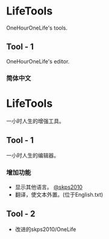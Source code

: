 # LifeTools
OneHourOneLife's tools.
## Tool - 1
OneHourOneLife's editor.

### 简体中文
# LifeTools
一小时人生的增强工具。
## Tool - 1
一小时人生的编辑器。
### 增加功能
+ 显示其他语言。 [@skps2010](https://github.com/skps2010/OneLife)
+ 翻译，使文本外置。(位于English.txt)
## Tool - 2
+ 改进的skps2010/OneLife
